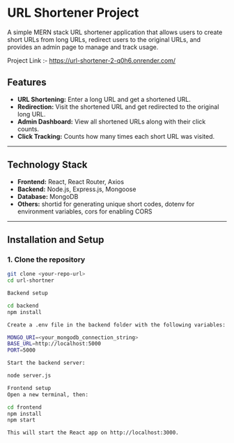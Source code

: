 # URL Shortener Project

A simple MERN stack URL shortener application that allows users to create short URLs from long URLs, redirect users to the original URLs, and provides an admin page to manage and track usage.

Project Link :- https://url-shortener-2-q0h6.onrender.com/

## Features

- **URL Shortening:** Enter a long URL and get a shortened URL.
- **Redirection:** Visit the shortened URL and get redirected to the original long URL.
- **Admin Dashboard:** View all shortened URLs along with their click counts.
- **Click Tracking:** Counts how many times each short URL was visited.

---

## Technology Stack

- **Frontend:** React, React Router, Axios
- **Backend:** Node.js, Express.js, Mongoose
- **Database:** MongoDB
- **Others:** shortid for generating unique short codes, dotenv for environment variables, cors for enabling CORS

---

## Installation and Setup

### 1. Clone the repository

```bash
git clone <your-repo-url>
cd url-shortner

Backend setup

cd backend
npm install

Create a .env file in the backend folder with the following variables:

MONGO_URI=<your_mongodb_connection_string>
BASE_URL=http://localhost:5000
PORT=5000

Start the backend server:

node server.js

Frontend setup
Open a new terminal, then:

cd frontend
npm install
npm start

This will start the React app on http://localhost:3000.


